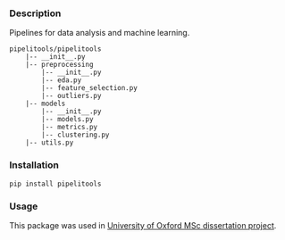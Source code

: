 ### Description

Pipelines for data analysis and machine learning.


```
pipelitools/pipelitools
	|-- __init__.py  
	|-- preprocessing  
		|-- __init__.py  
		|-- eda.py  
		|-- feature_selection.py  
		|-- outliers.py  
	|-- models  
		|-- __init__.py  
		|-- models.py  
		|-- metrics.py  
		|-- clustering.py 
	|-- utils.py  
```

### Installation

```
pip install pipelitools
```

### Usage

This package was used in [University of Oxford MSc dissertation project](https://github.com/nastiag67/ecgn).



